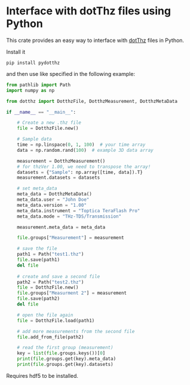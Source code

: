 # Interface with dotThz files using Python

This crate provides an easy way to interface with [dotThz](https://github.com/dotTHzTAG) files in Python.

Install it

```shell
pip install pydotthz
```

and then use like specified in the following example:

```python
from pathlib import Path
import numpy as np

from dotthz import DotthzFile, DotthzMeasurement, DotthzMetaData

if __name__ == "__main__":

    # Create a new .thz file
    file = DotthzFile.new()

    # Sample data
    time = np.linspace(0, 1, 100)  # your time array
    data = np.random.rand(100)  # example 3D data array

    measurement = DotthzMeasurement()
    # for thzVer 1.00, we need to transpose the array!
    datasets = {"Sample": np.array([time, data]).T}
    measurement.datasets = datasets

    # set meta_data
    meta_data = DotthzMetaData()
    meta_data.user = "John Doe"
    meta_data.version = "1.00"
    meta_data.instrument = "Toptica TeraFlash Pro"
    meta_data.mode = "THz-TDS/Transmission"

    measurement.meta_data = meta_data

    file.groups["Measurement"] = measurement

    # save the file
    path1 = Path("test1.thz")
    file.save(path1)
    del file
    
    # create and save a second file
    path2 = Path("test2.thz")
    file = DotthzFile.new()
    file.groups["Measurment 2"] = measurement
    file.save(path2)
    del file

    # open the file again
    file = DotthzFile.load(path1)

    # add more measurements from the second file
    file.add_from_file(path2)

    # read the first group (measurement)
    key = list(file.groups.keys())[0]
    print(file.groups.get(key).meta_data)
    print(file.groups.get(key).datasets)


```
Requires hdf5 to be installed.
